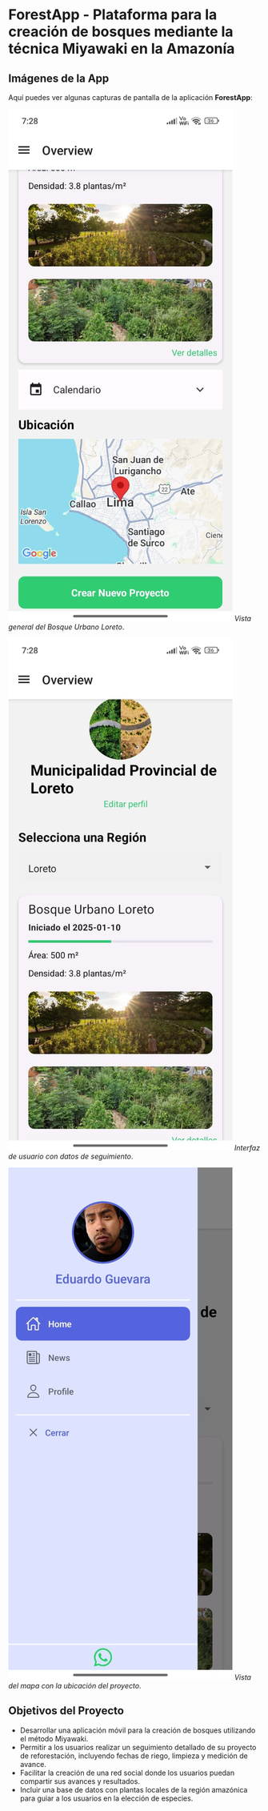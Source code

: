 # ForestApp - Plataforma para la creación de bosques mediante la técnica Miyawaki en la Amazonía

## Imágenes de la App

Aquí puedes ver algunas capturas de pantalla de la aplicación **ForestApp**:

![Pantalla 1](img/app1.jpg) _Vista general del Bosque Urbano Loreto_.

![Pantalla 2](img/app2.jpg) _Interfaz de usuario con datos de seguimiento_.

![Pantalla 3](img/app3.jpg) _Vista del mapa con la ubicación del proyecto_.

## Objetivos del Proyecto

- Desarrollar una aplicación móvil para la creación de bosques utilizando el método Miyawaki.
- Permitir a los usuarios realizar un seguimiento detallado de su proyecto de reforestación, incluyendo fechas de riego, limpieza y medición de avance.
- Facilitar la creación de una red social donde los usuarios puedan compartir sus avances y resultados.
- Incluir una base de datos con plantas locales de la región amazónica para guiar a los usuarios en la elección de especies.
